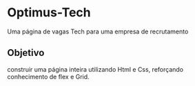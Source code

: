 # Optimus-Tech
 Uma página de vagas Tech para uma empresa de recrutamento


## Objetivo

construir uma página inteira utilizando Html e Css, reforçando conhecimento de flex e Grid.



